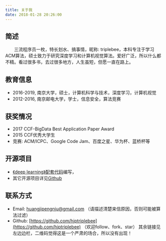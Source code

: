 ```yaml
---
title: 关于我
date: 2018-01-28 20:26:00
---
```

## 简述
&emsp;&emsp;三流程序员一枚，特长划水、搞事情，昵称: triplebee，本科专注于学习ACM算法，硕士致力于研究深度学习和计算机视觉算法。爱好广泛，所以什么都不精。看过很多书，去过很多地方，人生虽短，但愿一直在路上。

## 教育信息
- 2016-2019, 南京大学，硕士，计算机科学与技术，深度学习，计算机视觉
- 2012-2016, 南京邮电大学，学士，信息安全，算法竞赛

## 获奖情况
- 2017 CCF-BigData Best Application Paper Award
- 2015 CCF优秀大学生
- 竞赛: ACM/ICPC、Google Code Jam、百度之星、华为杯、蓝桥杯等

## 开源项目
- [《deep learning》配套代码](https://github.com/exacity/simplified-deeplearning)编写，
- 其它开源项目详见[Github](https://github.com/hjptriplebee)

## 联系方式
- Email: <huangjipengnju@gmail.com> （请描述清楚来信原因，否则可能被算法过滤）
- Github: [https://github.com/hjptriplebee](https://github.com/hjptriplebee) （欢迎follow、fork、star）
其余链接见左边边栏，二维码觉得这是一个严肃的场合，所以没有出现！

